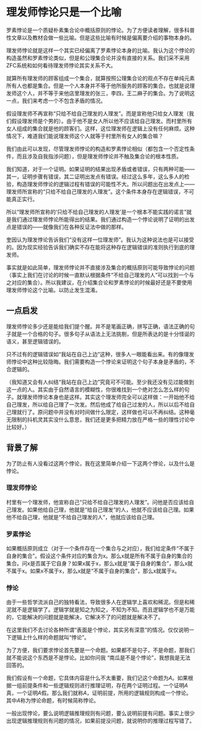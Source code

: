 # 理发师悖论只是一个比喻

罗素悖论是一个质疑朴素集合论中概括原则的悖论。为了方便读者理解，很多科普性文章以及教材会做一些比喻。但是这些比喻有时候是偏离要介绍的事物本身的。

理发师悖论就是这样一个其实已经偏离了罗素悖论本身的比喻。我认为这个悖论的构造虽然和罗素悖论类似，但是和公理集合论并没有直接的关系。我们采不采用ZFC系统和如何看待理发师悖论其实关系不大。

就算所有理发师的顾客组成一个集合，就算按照公理集合论的观点不存在单纯元素所有人也都是集合。但是一个人本身并不等于他所服务的顾客的集合。也就是说理发师这个人，并不等于来他店里理发的张三，李四，王二麻子的集合。为了说明这一点，我们来考虑一个不包含矛盾的情况。

假设理发师不再宣称“只给不给自己理发的人理发”。而是宣称他只给女人理发（我们假设理发师是个男的）。由于他不是女人所以他不应该给自己理发。而村里所有女人组成的集合就是他的顾客们。这样，这位理发师在逻辑上没有任何麻烦。这种情况下，难道我们能说理发师这个人就等于村里所有女人的集合嘛？

我们由此可以发现，尽管理发师悖论的构造和罗素悖论相似（都包含一个否定性条件，而且涉及自我指涉问题），但是理发师悖论并不触及集合论的根本性质。

我们知道，对于一个证明。如果证明的结果出现矛盾或者错误，只有两种可能——其一，证明步骤有错误，其二证明出发点有错误。经过这么多年，这么多人的检验，构造理发师悖论的逻辑过程有错误的可能性不大。所以问题出在出发点上——理发师所宣称的“只给不给自己理发的人理发”。这个条件本身存在逻辑错误，不可能真正实行。

所以“理发师所宣称的‘只给不给自己理发的人理发’是一个根本不能实践的诺言”就是我们通过理发师悖论所能得出的结果。我们通过构造一个悖论说明了证明的出发点是错误的——就像我们在各种反证法中做的那样。

奎因认为理发悖论告诉我们“没有这样一位理发师”。我认为这种说法也是可以接受的。因为现实经验告诉我们确实不存在能将这种存在逻辑错误的准则执行到底的理发师。

事实就是如此简单，理发师悖论并不直接涉及集合的概括原则可能导致悖论的问题（事实上我们在讨论的时候一直默认根据条件“不给自己理发的人”可以找到一个与之对应的集合）。所以我建议，在介绍集合论和罗素悖论的时候最好还是不要使用理发师悖论这个比喻。以防止发生混淆。

## 一点启发

理发师悖论多少还是能给我们提个醒。并不是笔画正确，拼写正确，语法正确的句子就是一个合格的句子。很多句子从语法上无法挑剔，但是所表达的是十分怪诞的语义，甚至逻辑错误的。

只不过有的逻辑错误如“我站在自己上边”这种，很多人一眼能看出来。有的像理发师悖论中这种比较隐晦。我们需要构造一个悖论来证明这个句子本身是矛盾的，不合逻辑的。

（我知道又会有人纠结“我站在自己上边”究竟可不可能。至少我还没有见过能做到这一点的人。其实由于自然语言的模糊性，你很难找到一个绝对怎么怎么样的句子。就理发师悖论本身也是这样。其实这个理发师完全可以这样做：一开始他不给自己理发，所以给自己理了一次发。然后他成了给自己过发的人，所以以后不给自己理就行了。原问题中并没有对时间做什么限定，这样做也可以不再纠结。这种毫无限制的抖机灵其实没什么意思，我们还是更多把精力放在严格一些的理性讨论中比较好。）

## 背景了解

为了防止有人没看过这两个悖论，我在这里简单介绍一下这两个悖论，以及什么是悖论。

### 理发师悖论

村里有一个理发师，他宣称自己“只给不给自己理发的人理发”。问他是否应该给自己理发。如果他给自己理，他就是“给自己理发”的人，他就不应该给自己理。如果他不给自己理，他就是“不给自己理发的人”，他就应该给自己理。

### 罗素悖论

如果概括原则成立（对于一个条件存在一个集合与之对应），我们给定条件“不属于自身的集合”。假设这个条件对应的集合为x。那么x就是所有不属于自身的集合的集合。问x是否属于它自身？如果x属于x，那么x就是“属于自身的集合”，那么x就不属于x。如果x不属于x，那么x就是“不属于自身的集合”，那么x就属于x。

### 悖论

由于一些哲学流派自己的独特看法，导致很多人在逻辑学上喜欢和稀泥。但是和稀泥就不是逻辑学了。逻辑学就是知之为知之，不知为不知。而且逻辑学也不是万能的，它能解决的问题就是能解决，它解决不了的问题就是解决不了。

在这里我们不去讨论各种所谓“表面是个悖论，其实另有深意”的情况。仅仅说明一下逻辑上什么样的命题就叫“悖论”。

为了方便，我们要求悖论首先要是一个命题。如果都不是句子，不是命题，那我们就不能说这个东西是不是悖论。比如你问我 “南瓜是不是个悖论”，我想我是无法回答的。

我们假设有一个命题，它具体内容是什么不太重要，我们记这个命题为$A$。如果根据一组前提条件和一些逻辑规则进行推理证明，存在两个证明过程。一个证明$A$真，一个证明$A$假。那么我们就称$A$，证明前提，所用的逻辑规则构成一个悖论。其中$A$称为悖论命题，有时候简称悖论。

一般出现悖论，要么说明逻辑推理规则有问题，要么说明前提有问题。事实上很少出现逻辑推理规则有问题的情况，如果前提没问题，就说明你的推理过程写错了。
